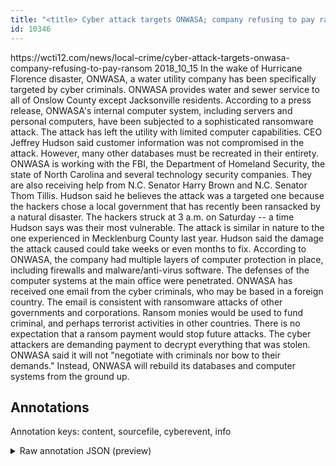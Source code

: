 ```yaml
---
title: "<title> Cyber attack targets ONWASA; company refusing to pay ransom  </title>"
id: 10346
---
```


<title> Cyber attack targets ONWASA; company refusing to pay ransom  </title>
<source> https://wcti12.com/news/local-crime/cyber-attack-targets-onwasa-company-refusing-to-pay-ransom </source>
<date> 2018_10_15 </date>
<text>
In the wake of Hurricane Florence disaster, ONWASA, a water utility company has been specifically targeted by cyber criminals.
ONWASA provides water and sewer service to all of Onslow County except Jacksonville residents.
According to a press release, ONWASA's internal computer system, including servers and personal computers, have been subjected to a sophisticated ransomware attack.
The attack has left the utility with limited computer capabilities. CEO Jeffrey Hudson said customer information was not compromised in the attack. However, many other databases must be recreated in their entirety.
ONWASA is working with the FBI, the Department of Homeland Security, the state of North Carolina and several technology security companies. They are also receiving help from N.C. Senator Harry Brown and N.C. Senator Thom Tillis. 
Hudson said he believes the attack was a targeted one because the hackers chose a local government that has recently been ransacked by a natural disaster. The hackers struck at 3 a.m. on Saturday -- a time Hudson says was their most vulnerable.
The attack is similar in nature to the one experienced in Mecklenburg County last year.
Hudson said the damage the attack caused could take weeks or even months to fix. According to ONWASA, the company had multiple layers of computer protection in place, including firewalls and malware/anti-virus software. The defenses of the computer systems at the main office were penetrated. 
ONWASA has received one email from the cyber criminals, who may be based in a foreign country. The email is consistent with ransomware attacks of other governments and corporations. Ransom monies would be used to fund criminal, and perhaps terrorist activities in other countries. There is no expectation that a ransom payment would stop future attacks.
The cyber attackers are demanding payment to decrypt everything that was stolen. ONWASA said it will not "negotiate with criminals nor bow to their demands." Instead, ONWASA will rebuild its databases and computer systems from the ground up.
</text>



## Annotations

Annotation keys: content, sourcefile, cyberevent, info

<details>
<summary>Raw annotation JSON (preview)</summary>

```json
{
  "content": "In the wake of Hurricane Florence disaster, ONWASA, a water utility company has been specifically targeted by cyber criminals. ONWASA provides water and sewer service to all of Onslow County except Jacksonville residents. According to a press release, ONWASA's internal computer system, including servers and personal computers, have been subjected to a sophisticated ransomware attack. The attack has left the utility with limited computer capabilities. CEO Jeffrey Hudson said customer information was not compromised in the attack. However, many other databases must be recreated in their entirety. ONWASA is working with the FBI, the Department of Homeland Security, the state of North Carolina and several technology security companies. They are also receiving help from N.C. Senator Harry Brown and N.C. Senator Thom Tillis.  Hudson said he believes the attack was a targeted one because the hackers chose a local government that has recently been ransacked by a natural disaster. The hackers struck at 3 a.m. on Saturday -- a time Hudson says was their most vulnerable. The attack is similar in nature to the one experienced in Mecklenburg County last year. Hudson said the damage the attack caused could take weeks or even months to fix. According to ONWASA, the company had multiple layers of computer protection in place, including firewalls and malware/anti-virus software. The defenses of the computer systems at the main office were penetrated.  ONWASA has received one email from the cyber criminals, who may be based in a foreign country. The email is consistent with ransomware attacks of other governments and corporations. Ransom monies would be used to fund criminal, and perhaps terrorist activities in other countries. There is no expectation that a ransom payment would stop future attacks. The cyber attackers are demanding payment to decrypt everything that was stolen. ONWASA said it will not \"negotiate with criminals nor bow to their demands.\" Instead, ONWASA will rebuild its databases and computer systems from the ground up.",
  "sourcefile": "10346.txt",
  "cyberevent": {
    "hopper": [
      {
        "index": 0,
        "relation": "Same",
        "events": [
          {
            "nugget": {
              "startOffset": 523,
              "index": "T6",
              "endOffset": 533,
              "text": "the attack"
            },
            "index": "E3",
            "type": "Attack",
            "subtype": "Databreach",
            "realis": "Actual"
          },
          {
            "index": "E2",
            "type": "Attack",
            "realis": "Other",
            "nugget": {
              "startOffset": 500,
              "index": "T5",
              "endOffset": 519,
              "text": "was not compromised"
            },
            "argument": [
              {
                "index": "T7",
                "text": "customer information",
                "endOffset": 499,
                "role": {
                  "type": "Compromised-Data"
                },
                "startOffset": 479,
                "type": "PII"
              }
            ],
            "subtype": "Databreach"
          }
        ]
      },
      {
        "index": 1,
        "relation": "Same",
        "events": [
          {
            "index": "E6",
            "type": "Attack",
            "realis": "Actual",
            "nugget": {
              "startOffset": 1833,
              "index": "T11",
              "endOffset": 1854,
              "text": "are demanding payment"
            },
            "argument": [
              {
                "index": "T10",
                "text": "The cyber attackers",
                "endOffset": 1832,
                "role": {
                  "type": "Attacker"
                },
                "startOffset": 1813,
                "type": "Person"
              }
            ],
            "subtype": "Ransom"
          },
          {
            "index": "E7
```
</details>
